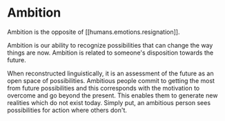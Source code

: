 
# Ambition

Ambition is the opposite of [[humans.emotions.resignation]].

Ambition is our ability to recognize possibilities that can change the way things are now. Ambition is related to someone's disposition towards the future.

When reconstructed linguistically, it is an assessment of the future as an open space of possibilities. Ambitious people commit to getting the most from future possibilities and this corresponds with the motivation to overcome and go beyond the present. This enables them to generate new realities which do not exist today. Simply put, an ambitious person sees possibilities for action where others don't.
